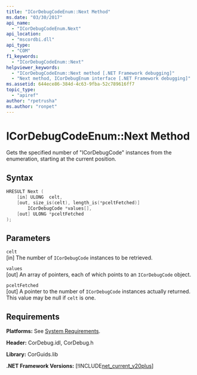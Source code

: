 ```yaml
---
title: "ICorDebugCodeEnum::Next Method"
ms.date: "03/30/2017"
api_name:
  - "ICorDebugCodeEnum.Next"
api_location:
  - "mscordbi.dll"
api_type:
  - "COM"
f1_keywords:
  - "ICorDebugCodeEnum::Next"
helpviewer_keywords:
  - "ICorDebugCodeEnum::Next method [.NET Framework debugging]"
  - "Next method, ICorDebugEnum interface [.NET Framework debugging]"
ms.assetid: 644ece86-384d-4c63-9fba-52c789616ff7
topic_type:
  - "apiref"
author: "rpetrusha"
ms.author: "ronpet"
---
```

# ICorDebugCodeEnum::Next Method

Gets the specified number of "ICorDebugCode" instances from the enumeration, starting at the current position.

## Syntax

```cpp
HRESULT Next (
    [in] ULONG  celt,
    [out, size_is(celt), length_is(*pceltFetched)]
        ICorDebugCode *values[],
    [out] ULONG *pceltFetched
);
```

## Parameters

 `celt`  
 [in] The number of `ICorDebugCode` instances to be retrieved.

 `values`  
 [out] An array of pointers, each of which points to an `ICorDebugCode` object.

 `pceltFetched`  
 [out] A pointer to the number of `ICorDebugCode` instances actually returned. This value may be null if `celt` is one.

## Requirements

 **Platforms:** See [System Requirements](../../get-started/system-requirements.md).

 **Header:** CorDebug.idl, CorDebug.h

 **Library:** CorGuids.lib

 **.NET Framework Versions:** [!INCLUDE[net_current_v20plus](../../../../includes/net-current-v20plus-md.md)]
 

